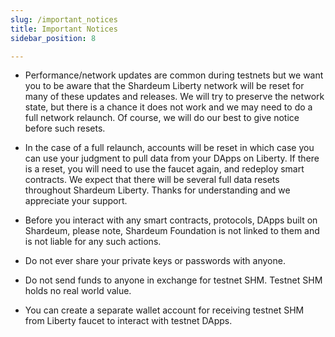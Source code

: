 ```yaml
---
slug: /important_notices
title: Important Notices
sidebar_position: 8

---
```

- Performance/network updates are common during testnets but we want you to be aware that the Shardeum Liberty network will be reset for many of these updates and releases. We will try to preserve the network state, but there is a chance it does not work and we may need to do a full network relaunch. Of course, we will do our best to give notice before such resets.

- In the case of a full relaunch, accounts will be reset in which case you can use your judgment to pull data from your DApps on Liberty. If there is a reset, you will need to use the faucet again, and redeploy smart contracts. We expect that there will be several full data resets throughout Shardeum Liberty. Thanks for understanding and we appreciate your support.

- Before you interact with any smart contracts, protocols, DApps built on Shardeum, please note, Shardeum Foundation is not linked to them and is not liable for any such actions.

- Do not ever share your private keys or passwords with anyone.

- Do not send funds to anyone in exchange for testnet SHM. Testnet SHM holds no real world value.

- You can create a separate wallet account for receiving testnet SHM from Liberty faucet to interact with testnet DApps.
